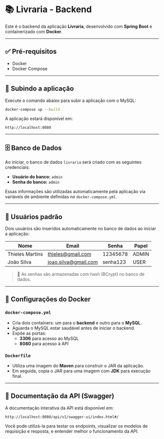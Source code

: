 # 📚 Livraria - Backend

Este é o backend da aplicação **Livraria**, desenvolvido com **Spring Boot** e containerizado com **Docker**.

---

## ✅ Pré-requisitos

- Docker
- Docker Compose

---

## 🚀 Subindo a aplicação

Execute o comando abaixo para subir a aplicação com o MySQL:

```bash
docker-compose up --build
```

A aplicação estará disponível em:

```
http://localhost:8080
```

---

## 🗄️ Banco de Dados

Ao iniciar, o banco de dados `livraria` será criado com as seguintes credenciais:

- **Usuário do banco:** `admin`
- **Senha do banco:** `admin`

Essas informações são utilizadas automaticamente pela aplicação via variáveis de ambiente definidas no
`docker-compose.yml`.

---

## 👤 Usuários padrão

Dois usuários são inseridos automaticamente no banco de dados ao iniciar a aplicação:

| Nome            | Email                | Senha    | Papel |
|-----------------|----------------------|----------|-------|
| Thieles Martins | thieles@gmail.com    | 12345678 | ADMIN |
| João Silva      | joao.silva@gmail.com | senha123 | USER  |

> 🔐 As senhas são armazenadas com hash (BCrypt) no banco de dados.

---

## 🔧 Configurações do Docker

### `docker-compose.yml`

- Cria dois containers: um para o **backend** e outro para o **MySQL**.
- Aguarda o MySQL estar saudável antes de iniciar o backend.
- Expõe as portas:
    - **3306** para acesso ao MySQL
    - **8080** para acesso à API

### `Dockerfile`

- Utiliza uma imagem do **Maven** para construir o JAR da aplicação.
- Em seguida, copia o JAR para uma imagem com **JDK** para execução final.

---

## 📘 Documentação da API (Swagger)

A documentação interativa da API está disponível em:

```
http://localhost:8080/api/v1/swagger-ui/index.html#/
```

Você pode utilizá-la para testar os endpoints, visualizar os modelos de requisição e resposta, e entender melhor o
funcionamento da API.

